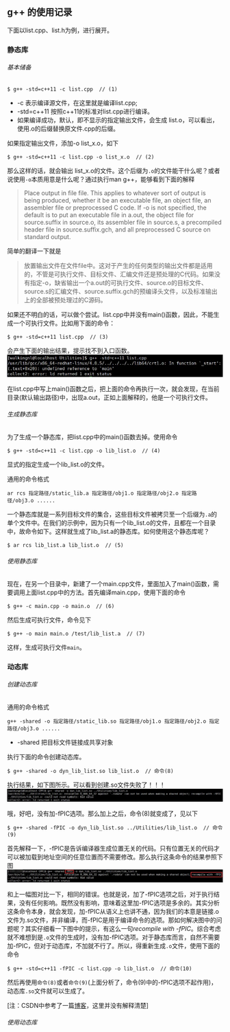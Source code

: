 ## g++ 的使用记录

下面以list.cpp、list.h为例，进行展开。

### 静态库
###### 基本储备
    $ g++ -std=c++11 -c list.cpp  // (1)
  * -c 表示编译源文件，在这里就是编译list.cpp; 
  * -std=c++11 按照c++11的标准对list.cpp进行编译。
  * 如果编译成功，默认，即不显示的指定输出文件，会生成 list.o，可以看出，使用.o的后缀替换原文件.cpp的后缀。
  
如果指定输出文件，添加-o list_x.o，如下

    $ g++ -std=c++11 -c list.cpp -o list_x.o  // (2)
那么这样的话，就会输出 list_x.o的文件。这个后缀为`.o`的文件能干什么呢？或者说使用`-o`本质用意是什么呢？通过执行man g++，能够看到下面的解释
> Place output in file file. This applies to whatever sort of output is being produced, whether it be an executable file, an object file, an assembler file or preprocessed C code. If -o is not specified, the default is to put an executable file in a.out, the object file for source.suffix in source.o, its assembler file in source.s, a precompiled header file in source.suffix.gch, and all preprocessed C source on standard output.

简单的翻译一下就是
> 放置输出文件在文件file中。这对于产生的任何类型的输出文件都是适用的，不管是可执行文件、目标文件、汇编文件还是预处理的C代码。如果没有指定-o，缺省输出一个a.out的可执行文件、source.o的目标文件、source.s的汇编文件、source.suffix.gch的预编译头文件，以及标准输出上的全部被预处理过的C源码。

如果还不明白的话，可以做个尝试。list.cpp中并没有main()函数，因此，不能生成一个可执行文件。比如用下面的命令：
    
    $ g++ -std=c++11 list.cpp  // (3)
会产生下面的输出结果，提示找不到入口函数。
![](https://github.com/WalkingNL/Pics/blob/master/gcc.jpg)

在list.cpp中写上main()函数之后，把上面的命令再执行一次，就会发现，在当前目录(默认输出路径)中，出现a.out，正如上面解释的，他是一个可执行文件。

###### 生成静态库
为了生成一个静态库，把list.cpp中的main()函数去掉。使用命令

    $ g++ -std=c++11 -c list.cpp -o lib_list.o  // (4)
显式的指定生成一个lib_list.o的文件。

通用的命令格式

    ar rcs 指定路径/static_lib.a 指定路径/obj1.o 指定路径/obj2.o 指定路径/obj3.o ......
一个静态库就是一系列目标文件的集合，这些目标文件被拷贝至一个后缀为`.a`的单个文件中。在我们的示例中，因为只有一个lib_list.o的文件，且都在一个目录中，故命令如下。这样就生成了lib_list.a的静态库。如何使用这个静态库呢？

    $ ar rcs lib_list.a lib_list.o  // (5)

###### 使用静态库
现在，在另一个目录中，新建了一个main.cpp文件，里面加入了main()函数，需要调用上面list.cpp中的方法。首先编译main.cpp，使用下面的命令

    $ g++ -c main.cpp -o main.o  // (6)
然后生成可执行文件，命令见下

    $ g++ -o main main.o /test/lib_list.a  // (7)
这样，生成可执行文件`main`。

### 动态库
###### 创建动态库
通用的命令格式

    g++ -shared -o 指定路径/static_lib.so 指定路径/obj1.o 指定路径/obj2.o 指定路径/obj3.o ......
* -shared 把目标文件链接成共享对象

执行下面的命令创建动态库。
    
    $ g++ -shared -o dyn_lib_list.so lib_list.o  // 命令(8)
执行结果，如下图所示。可以看到创建.so文件失败了！！！
![](https://github.com/WalkingNL/Pics/blob/master/gcc-shared.jpg)

哦，好吧，没有加-fPIC选项。那么加上之后，命令(8)就变成了，见以下

    $ g++ -shared -fPIC -o dyn_lib_list.so ../Utilities/lib_list.o  // 命令(9)
首先解释一下，-fPIC是告诉编译器生成位置无关的代码。只有位置无关的代码才可以被加载到地址空间的任意位置而不需要修改。那么执行这条命令的结果参照下图
![](https://github.com/WalkingNL/Pics/blob/master/g%2B%2B%20fPIC.jpg)

和上一幅图对比一下，相同的错误。也就是说，加了-fPIC选项之后，对于执行结果，没有任何影响。既然没有影响，意味着这里加-fPIC选项是多余的。其实分析这条命令本身，就会发现，加-fPIC从语义上也讲不通，因为我们的本意是链接.o文件为.so文件，并非编译，而-fPIC是用于编译命令的选项。那如何解决图中的问题呢？其实仔细看一下图中的提示，有这么一句*recompile with -fPIC*。综合考虑就不难想到是`.o`文件的生成时，没有加-fPIC选项。对于静态库而言，自然不需要加-fPIC，但对于动态库，不加就不行了。所以，得重新生成`.o`文件，使用下面的命令
    
    $ g++ -std=c++11 -fPIC -c list.cpp -o lib_list.o  // 命令(10)
然后再使用`命令(8)`或者`命令(9)`(上面分析了，命令(9)中的-fPIC选项不起作用)，动态库`.so`文件就可以生成了。

[注：CSDN中参考了一篇[博客](https://blog.csdn.net/seanwang_25/article/details/20702751)，这里并没有解释清楚]
###### 使用动态库
